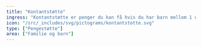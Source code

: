 ```yaml
---
title: "Kontantstøtte"
ingress: "Kontantstøtte er penger du kan få hvis du har barn mellom 1 og 2 år som ikke har fått tildelt fulltidsplass i barnehage."
icon: "/src/_includes/svg/pictograms/kontantstotte.svg"
type: ["Pengestøtte"]
area: ["Familie og barn"]
---
```

